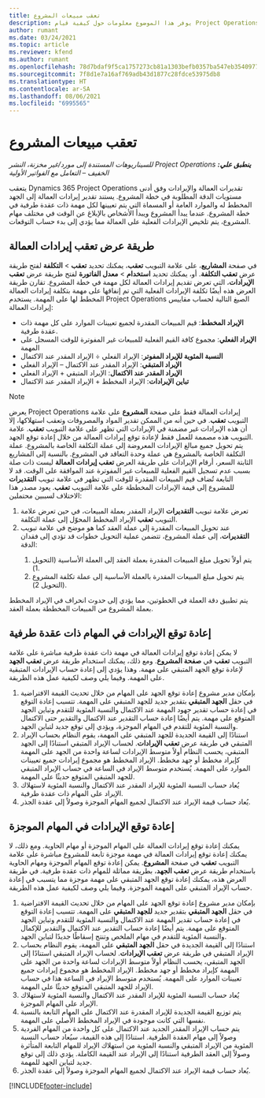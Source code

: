 ```yaml
---
title: تعقب مبيعات المشروع
description: يوفر هذا الموضوع معلومات حول كيفية قيام Project Operations بتعقب التقدم في مقابل إيرادات العمالة على مشروع.
author: rumant
ms.date: 03/24/2021
ms.topic: article
ms.reviewer: kfend
ms.author: rumant
ms.openlocfilehash: 78d7bdaf9f5ca1757273cb81a1303befb0357ba547eb354097786fc3c38962b9
ms.sourcegitcommit: 7f8d1e7a16af769adb43d1877c28fdce53975db8
ms.translationtype: HT
ms.contentlocale: ar-SA
ms.lasthandoff: 08/06/2021
ms.locfileid: "6995565"
---
```

# <a name="project-sales-tracking"></a>تعقب مبيعات المشروع

_**ينطبق علي:** ‏‫Project Operations للسيناريوهات المستندة إلى مورد/غير مخزنة‬، ‏‫النشر الخفيف – التعامل مع الفواتير الأولية‬_

يتعقب Dynamics 365 Project Operations تقديرات العمالة والإيرادات وفق أدنى مستويات الدقة المطلوبة في خطة المشروع. يستند تقدير إيرادات العمالة إلى الجهد المخطط له والموارد العامة أو المسماة التي يتم تعيينها لكل مهمة ذات عقدة طرفية في خطة المشروع. عندما يبدأ المشروع ويبدأ الأشخاص بالإبلاغ عن الوقت في مختلف مهام المشروع، يتم تلخيص الإيرادات الفعلية على العمالة مما يؤدي إلى بدء حساب التوقعات.

## <a name="labor-revenue-tracking-view"></a>طريقة عرض تعقب إيرادات العمالة

في صفحة **المشاريع**، على علامة التبويب **تعقب**، يمكنك تحديد **تعقب** > **التكلفة** لفتح طريقة عرض **تعقب التكلفة**. أو، يمكنك تحديد **استخدام** > **معدل الفاتورة‬** لفتح طريقة عرض **تعقب الإيرادات**، التي تعرض تقديم إيرادات العمالة لكل مهمة في خطة المشروع. تقارن طريقة العرض هذه أيضًا تكلفة الإيرادات الفعلية التي تم إنفاقها على مهمة بتكلفة إيرادات العمالة المخطط لها على المهمة. يستخدم Project Operations الصيغ التالية لحساب مقاييس إيرادات العمالة:

- **الإيراد المخطط**: قيم المبيعات المقدرة لجميع تعيينات الموارد على كل مهمة ذات عقدة طرفية.
- **الإيراد الفعلي**: مجموع كافة القيم الفعلية للمبيعات غير المفوترة للوقت المسجل على المهمة
- **النسبة المئوية للإيراد المفوتر**: الإيراد الفعلي ÷ الإيراد المقدر عند الاكتمال
- **الإيراد المتبقي**: الإيراد المقدر عند الاكتمال – الإيراد الفعلي
- **الإيراد المقدر عند الاكتمال**: الإيراد المتبقي + الإيراد الفعلي
- **تباين الإيرادات‬**: الإيراد المخطط‬ + الإيراد المقدر عند الاكتمال‬


> [!NOTE]
> يعرض Project Operations إيرادات العمالة فقط على صفحة **المشروع** على علامة التبويب **تعقب**. في حين أنه من الممكن تقدير المواد والمصروفات وتعقب استهلاكها، إلا أن هذه الإيرادات غير مضمنة في الإيرادات التي تظهر على علامة التبويب **تعقب**. علامة التبويب هذه مصممة للعمل فقط لإعادة توقع إيرادات العمالة من خلال إعادة توقع الجهد.  
> يتم تحويل جميع مبالغ الإيرادات المعروضة إلى عملة التكلفة الخاصة بالمشروع. عملة التكلفة الخاصة بالمشروع هي عملة وحدة التعاقد في المشروع. بالنسبة إلى المشاريع الثابتة السعر، أرقام الإيرادات على طريقة العرض **تعقب إيرادات العمالة** ليست ذات صلة بسبب عدم تسجيل القيم الفعلية للمبيعات غير المفوترة عند الموافقة على الوقت.
> قد لا تُضاف قيم المبيعات المقدرة للوقت التي تظهر في علامة تبويب **التقديرات‏‎** التابعة للمشروع إلى قيمة الإيرادات المخططة على علامة التبويب **تعقب**. يعود مصدر هذا الاختلاف لسببين محتملين:
><ol>
   ><li> تعرض علامة تبويب <b>التقديرات</b> الإيراد المقدر بعملة المبيعات، في حين تعرض علامة التبويب <b>تعقب</b> الإيراد المخطط المحوّل إلى عملة التكلفة. </li>
   ><li> عند تحويل المبيعات المقدرة إلى عملة العقد كما هو موضح في علامة تبويب <b>التقديرات</b>، إلى عملة المشروع، تتضمن عملية التحويل خطوات قد تؤدي إلى فقدان الدقة: </li>
><ol>
><li> يتم أولاً تحويل مبلغ المبيعات المقدرة بعملة العقد إلى العملة الأساسية (التحويل 1).</li>
><li> يتم تحويل مبلغ المبيعات المقدرة بالعملة الأساسية إلى عملة تكلفة المشروع (التحويل 2). </li>
></ol>
></ol>
> يتم تطبيق دقة العملة في الخطوتين، مما يؤدي إلى حدوث انحراف في الإيراد المخطط بعملة المشروع من المبيعات المخططة بعملة العقد.
   

## <a name="reprojecting-revenues-on-leaf-node-tasks"></a>إعادة توقع الإيرادات في المهام ذات عقدة طرفية

لا يمكن إعادة توقع إيرادات العمالة في مهمة ذات عقدة طرفية مباشرة على علامة التبويب **تعقب** في **صفحة المشروع**. ومع ذلك، يمكنك استخدام طريقة عرض **تعقب الجهد** لإعادة توقع الجهد المتبقي على مهمة. وهذا يؤدي إلى إعادة حساب الإيرادات المتبقية على المهمة. وفيما يلي وصف لكيفية عمل هذه الطريقة.

1. بإمكان مدير مشروع إعادة توقع الجهد على المهام من خلال تحديث القيمة الافتراضية في حقل **الجهد المتبقي** بتقدير جديد للجهد المتبقي على المهمة. تتسبب إعادة التوقع في إعادة حساب تقدير جهود المهمة عند الاكتمال والنسبة المئوية للتقدم وتباين الجهد المتوقع على مهمة. يتم أيضًا إعادة حساب التقدير عند الاكتمال والتقدير حتى الاكتمال والنسبة المئوية للتقدم في المهام الموجزة، ويؤدي إلى توقع جديد لتباين الجهد.
2. استنادًا إلى القيمة الجديدة للجهد المتبقي على المهمة، يقوم النظام بحساب الإيراد المتبقي في طريقة عرض **تعقب الإيرادات**. لحساب الإيراد المتبقي استنادًا إلى الجهد المتبقي، يحسب النظام أولاً متوسط الإيرادات لساعة واحدة من الجهد على المهمة كإيراد مخطط أو جهد مخطط. الإيراد المخطط هو مجموع إيرادات جميع تعيينات الموارد على المهمة. يُستخدم متوسط الإيراد في الساعة في حساب الإيراد المتبقي للجهد المتبقي المتوقع حديثًا على المهمة.
3. يُعاد حساب النسبة المئوية للإيراد المقدر عند الاكتمال والنسبة المئوية لاستهلاك الإيراد على المهام ذات عقدة طرفية.
4. يُعاد حساب قيمة الإيراد عند الاكتمال لجميع المهام الموجزة وصولاً  إلى عقدة الجذر.

## <a name="reprojecting-revenues-on-summary-tasks"></a>إعادة توقع الإيرادات في المهام الموجزة

يمكنك إعادة توقع إيرادات العمالة على المهام الموجزة أو مهام الحاوية. ومع ذلك، لا يمكنك إعادة توقع إيرادات العمالة في مهمة موجزة تابعة للمشروع مباشرة على علامة التبويب **تعقب** في صفحة **المشروع**. يمكن إعادة توقع المهام الموجزة ومهام الحاوية باستخدام طريقة عرض **تعقب الجهد‬**، بطريقة مماثلة للمهام ذات عقدة طرفية. في طريقة العرض هذه، يمكنك إعادة توقع الجهد المتبقي على مهمة موجزة مما يتسبب في إعادة حساب الإيراد المتبقي على المهمة الموجزة. وفيما يلي وصف لكيفية عمل هذه الطريقة.

1. بإمكان مدير مشروع إعادة توقع الجهد على المهام من خلال تحديث القيمة الافتراضية في حقل **الجهد المتبقي** بتقدير جديد **للجهد المتبقي** على المهمة. تتسبب إعادة التوقع في إعادة حساب تقدير المهمة عند الاكتمال والنسبة المئوية للتقدم وتباين الجهد المتوقع على مهمة. يتم أيضًا إعادة حساب التقدير عند الاكتمال والتقدير للإكمال والنسبة المئوية للتقدم في مهام الملخص وتنتج إسقاطًا جديدًا لتباين الجهد.
2. استنادًا إلى القيمة الجديدة في حقل **الجهد المتبقي** على المهمة، يقوم النظام بحساب الإيراد المتبقي في طريقة عرض **تعقب الإيرادات**. لحساب الإيراد المتبقي استنادًا إلى الجهد المتبقي، يحسب النظام أولاً متوسط الإيرادات لساعة واحدة من الجهد على المهمة كإيراد مخطط أو جهد مخطط. الإيراد المخطط هو مجموع إيرادات جميع تعيينات الموارد على المهمة. يُستخدم متوسط الإيراد في الساعة هذا في حساب الإيراد للجهد المتبقي المتوقع حديثًا على المهمة.
3. يُعاد حساب النسبة المئوية للإيراد المقدر عند الاكتمال والنسبة المئوية لاستهلاك الإيراد على المهام الموجزة.
4. يتم توزيع القيمة الجديدة للإيراد المقدرة عند الاكتمال على المهام التابعة بالنسبة نفسها التي كانت موجودة في الإيراد المخطط الأصلي على المهمة.
5. يتم حساب الإيراد المقدر الجديد عند الاكتمال على كل واحدة من المهام الفردية وصولاً إلى مهام العقدة الطرفية. استنادًا إلى هذه القيمة، سيُعاد حساب النسبة المئوية من الإيراد المتبقي والنسبة المئوية من استهلاك الإيراد للمهام التابعة المتأثرة وصولاً إلى العقد الطرفية استنادًا إلى الإيراد عند القيمة الكاملة. يؤدي ذلك إلى توقع جديد لتباين الجهد للمهمة. 
6. يُعاد حساب قيمة الإيراد عند الاكتمال لجميع المهام الموجزة وصولاً  إلى عقدة الجذر.


[!INCLUDE[footer-include](../includes/footer-banner.md)]

